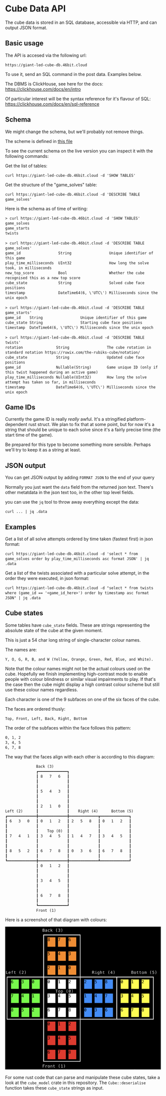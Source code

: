 # Cube Data API

The cube data is stored in an SQL database, accessible via HTTP, and can output JSON format.

## Basic usage

The API is accesed via the following url:

    https://giant-led-cube-db.46bit.cloud

To use it, send an SQL command in the post data. Examples below.

The DBMS is ClickHouse, see here for the docs: https://clickhouse.com/docs/en/intro

Of particular interest will be the syntax reference for it's flavour of SQL: https://clickhouse.com/docs/en/sql-reference

## Schema

We might change the schema, but we'll probably not remove things.

The scheme is defined in [this file](datapoints/schema.sql)

To see the current schema on the live version you can inspect it with the following commands:

Get the list of tables:

    curl https://giant-led-cube-db.46bit.cloud -d 'SHOW TABLES'

Get the structure of the "game_solves" table:

    curl https://giant-led-cube-db.46bit.cloud -d 'DESCRIBE TABLE game_solves'

Here is the schema as of time of writing:

    > curl https://giant-led-cube-db.46bit.cloud -d 'SHOW TABLES'
    game_solves
    game_starts
    twists
    
    > curl https://giant-led-cube-db.46bit.cloud -d 'DESCRIBE TABLE game_solves'
    game_id                 String                 Unique identifier of this game		
    play_time_milliseconds  UInt32                 How long the solve took, in milliseconds		
    new_top_score           Bool                   Whether the cube recognised this as a new top score		
    cube_state              String                 Solved cube face positions		
    timestamp               DateTime64(6, \'UTC\') Milliseconds since the unix epoch		
    
    > curl https://giant-led-cube-db.46bit.cloud -d 'DESCRIBE TABLE game_starts'
    game_id    String                 Unique identifier of this game		
    cube_state String                 Starting cube face positions		
    timestamp  DateTime64(6, \'UTC\') Milliseconds since the unix epoch		
    
    > curl https://giant-led-cube-db.46bit.cloud -d 'DESCRIBE TABLE twists'
    rotation               String                 The cube rotation in standard notation https://ruwix.com/the-rubiks-cube/notation/	
    cube_state             String                 Updated cube face positions		
    game_id                Nullable(String)       Game unique ID (only if this twist happened during an active game)		
    play_time_milliseconds Nullable(UInt32)       How long the solve attempt has taken so far, in milliseconds	
    timestamp              DateTime64(6, \'UTC\') Milliseconds since the unix epoch	

## Game IDs

Currently the game ID is really _really_ awful. It's a stringified platform-dependent rust struct. We plan to fix that at some point, but for now it's a string that should be unique to each solve since it's a fairly precise time (the start time of the game).

Be prepared for this type to become something more sensible. Perhaps we'll try to keep it as a string at least.

## JSON output

You can get JSON output by adding `FORMAT JSON` to the end of your query

Normally you just want the `data` field from the returned json text. There's other metatdata in the json text too, in the other top level fields.

you can use the `jq` tool to throw away everything except the data:

    curl ... | jq .data

## Examples

Get a list of all solve attempts ordered by time taken (fastest first) in json format:

    curl https://giant-led-cube-db.46bit.cloud -d 'select * from game_solves order by play_time_milliseconds asc format JSON' | jq .data

Get a list of the twists associated with a particular solve attempt, in the order they were executed, in json format:

    curl https://giant-led-cube-db.46bit.cloud -d "select * from twists where (game_id == '<game_id_here>') order by timestamp asc format JSON" | jq .data

## Cube states

Some tables have `cube_state` fields. These are strings representing the absolute state of the cube at the given moment.

This is just a 54 char long string of single-character colour names.

The names are:

    Y, O, G, R, B, and W (Yellow, Orange, Green, Red, Blue, and White).

Note that the colour names might not be the actual colours used on the cube. Hopefully we finish implementing high-contrast mode to enable people with colour blindness or similar visual impairments to play. If that's the case then the cube might display a high contrast colour scheme but still use these colour names regardless.

Each character is one of the 9 subfaces on one of the six faces of the cube.

The faces are ordered thusly:

    Top, Front, Left, Back, Right, Bottom

The order of the subfaces within the face follows this pattern:

    0, 1, 2
    3, 4, 5
    6, 7, 8

The way that the faces align with each other is according to this diagram:

                  Back (3)
                  ┏━━━━━━━━━━━━━┓
                  ┃ 8   7   6   ┃
                  ┃             ┃
                  ┃             ┃
                  ┃ 5   4   3   ┃
                  ┃             ┃
                  ┃             ┃
                  ┃ 2   1   0   ┃
    Left (2)      ┃             ┃    Right (4)      Bottom (5)
    ┏━━━━━━━━━━━━━╋━━━━━━━━━━━━━╋━━━━━━━━━━━━━┳━━━━━━━━━━━━━┓
    ┃ 6   3   0   ┃ 0   1   2   ┃ 2   5   8   ┃ 0   1   2   ┃
    ┃             ┃             ┃             ┃             ┃
    ┃             ┃    Top (0)  ┃             ┃             ┃
    ┃ 7   4   1   ┃ 3   4   5   ┃ 1   4   7   ┃ 3   4   5   ┃
    ┃             ┃             ┃             ┃             ┃
    ┃             ┃             ┃             ┃             ┃
    ┃ 8   5   2   ┃ 6   7   8   ┃ 0   3   6   ┃ 6   7   8   ┃
    ┃             ┃             ┃             ┃             ┃
    ┗━━━━━━━━━━━━━╋━━━━━━━━━━━━━╋━━━━━━━━━━━━━┻━━━━━━━━━━━━━┛
                  ┃ 0   1   2   ┃
                  ┃             ┃
                  ┃             ┃
                  ┃ 3   4   5   ┃
                  ┃             ┃
                  ┃             ┃
                  ┃ 6   7   8   ┃
                  ┃             ┃
                  ┗━━━━━━━━━━━━━┛
                  Front (1)

Here is a screenshot of that diagram with colours:

![Map of cube face order](cube_faces_map.png)

For some rust code that can parse and manipulate these cube states, take a look at the `cube_model` crate in this repository. The `Cube::deserialise` function takes these `cube_state` strings as input.

